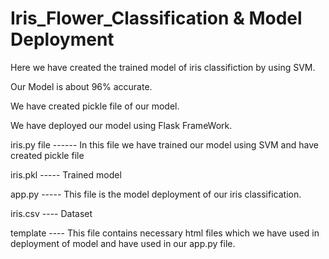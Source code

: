 # Iris_Flower_Classification & Model Deployment

Here we have created the trained model of iris classifiction by using SVM.

Our Model is about 96% accurate.

We have created pickle file of our model.

We have deployed our model using Flask FrameWork.

iris.py file ------ In this file we have trained our model using SVM and have created pickle file

iris.pkl ----- Trained model

app.py ----- This file is the model deployment of our iris classification.

iris.csv ---- Dataset

template ---- This file contains necessary html files which we have used in deployment of model and have used in our app.py file.
